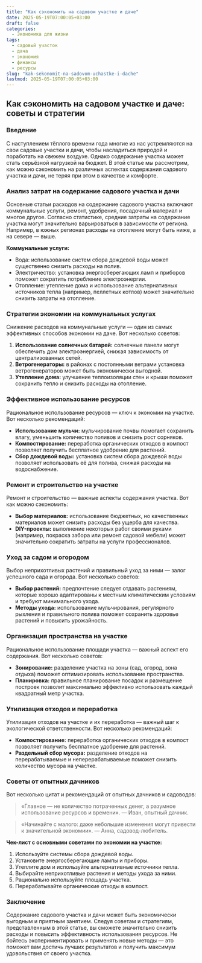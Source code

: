 ```yaml
---
title: "Как сэкономить на садовом участке и даче"
date: 2025-05-19T07:00:05+03:00
draft: false
categories:
  - Экономика для жизни
tags:
  - садовый участок
  - дача
  - экономия
  - финансы
  - ресурсы
slug: "kak-sekonomit-na-sadovom-uchastke-i-dache"
lastmod: 2025-05-19T07:00:05+03:00
---
```


## Как сэкономить на садовом участке и даче: советы и стратегии

### Введение

С наступлением тёплого времени года многие из нас устремляются на свои садовые участки и дачи, чтобы насладиться природой и поработать на свежем воздухе. Однако содержание участка может стать серьёзной нагрузкой на бюджет. В этой статье мы рассмотрим, как можно сэкономить на различных аспектах содержания садового участка и дачи, не теряя при этом в качестве и комфорте.

### Анализ затрат на содержание садового участка и дачи

Основные статьи расходов на содержание садового участка включают коммунальные услуги, ремонт, удобрения, посадочный материал и многое другое. Согласно статистике, средние затраты на содержание участка могут значительно варьироваться в зависимости от региона. Например, в южных регионах расходы на отопление могут быть ниже, а на севере — выше.

**Коммунальные услуги:**
- Вода: использование систем сбора дождевой воды может существенно снизить расходы на полив.
- Электричество: установка энергосберегающих ламп и приборов поможет сократить потребление электроэнергии.
- Отопление: утепление дома и использование альтернативных источников тепла (например, пеллетных котлов) может значительно снизить затраты на отопление.

### Стратегии экономии на коммунальных услугах

Снижение расходов на коммунальные услуги — один из самых эффективных способов экономии на даче. Вот несколько советов:

1. **Использование солнечных батарей:** солнечные панели могут обеспечить дом электроэнергией, снижая зависимость от централизованных сетей.
2. **Ветрогенераторы:** в районах с постоянными ветрами установка ветрогенераторов может быть экономически выгодной.
3. **Утепление дома:** улучшение теплоизоляции стен и крыши поможет сохранить тепло и снизить расходы на отопление.

### Эффективное использование ресурсов

Рациональное использование ресурсов — ключ к экономии на участке. Вот несколько рекомендаций:

- **Использование мульчи:** мульчирование почвы помогает сохранить влагу, уменьшить количество поливов и снизить рост сорняков.
- **Компостирование:** переработка органических отходов в компост позволяет получить бесплатное удобрение для растений.
- **Сбор дождевой воды:** установка систем сбора дождевой воды позволяет использовать её для полива, снижая расходы на водоснабжение.

### Ремонт и строительство на участке

Ремонт и строительство — важные аспекты содержания участка. Вот как можно сэкономить:

- **Выбор материалов:** использование бюджетных, но качественных материалов может снизить расходы без ущерба для качества.
- **DIY-проекты:** выполнение некоторых работ своими руками (например, покраска забора или ремонт садовой мебели) может значительно сократить затраты на услуги профессионалов.

### Уход за садом и огородом

Выбор неприхотливых растений и правильный уход за ними — залог успешного сада и огорода. Вот несколько советов:

- **Выбор растений:** предпочтение следует отдавать растениям, которые хорошо адаптированы к местным климатическим условиям и требуют минимального ухода.
- **Методы ухода:** использование мульчирования, регулярного рыхления и правильного полива поможет сохранить здоровье растений и повысить урожайность.

### Организация пространства на участке

Рациональное использование площади участка — важный аспект его содержания. Вот несколько советов:

- **Зонирование:** разделение участка на зоны (сад, огород, зона отдыха) поможет оптимизировать использование пространства.
- **Планировка:** правильное планирование посадок и размещение построек позволит максимально эффективно использовать каждый квадратный метр участка.

### Утилизация отходов и переработка

Утилизация отходов на участке и их переработка — важный шаг к экологической ответственности. Вот несколько рекомендаций:

- **Компостирование:** переработка органических отходов в компост позволяет получить бесплатное удобрение для растений.
- **Раздельный сбор мусора:** разделение отходов на перерабатываемые и неперерабатываемые поможет снизить количество мусора на участке.

### Советы от опытных дачников

Вот несколько цитат и рекомендаций от опытных дачников и садоводов:

> «Главное — не количество потраченных денег, а разумное использование ресурсов и времени». — Иван, опытный дачник.

> «Начинайте с малого: даже небольшие изменения могут привести к значительной экономии». — Анна, садовод-любитель.

**Чек-лист с основными советами по экономии на участке:**
1. Используйте системы сбора дождевой воды.
2. Установите энергосберегающие лампы и приборы.
3. Утеплите дом и используйте альтернативные источники тепла.
4. Выбирайте неприхотливые растения и методы ухода за ними.
5. Рационально используйте площадь участка.
6. Перерабатывайте органические отходы в компост.

### Заключение

Содержание садового участка и дачи может быть экономически выгодным и приятным занятием. Следуя советам и стратегиям, представленным в этой статье, вы сможете значительно снизить расходы и повысить эффективность использования ресурсов. Не бойтесь экспериментировать и применять новые методы — это поможет вам достичь лучших результатов и получить максимум удовольствия от своего участка.

